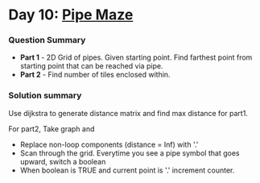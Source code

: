 # Day 10: [Pipe Maze](https://adventofcode.com/2023/day/10)

### Question Summary
- **Part 1** - 2D Grid of pipes. Given starting point. Find farthest point from starting point that can be reached via pipe. 
- **Part 2** - Find number of tiles enclosed within. 

### Solution summary 

Use dijkstra to generate distance matrix and find max distance for part1. 

For part2, Take graph and

- Replace non-loop components (distance = Inf) with '.'
- Scan through the grid. Everytime you see a pipe symbol that goes upward, switch a boolean
- When boolean is TRUE and current point is '.' increment counter. 
